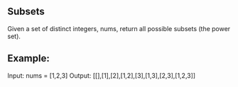 ## Subsets

Given a set of distinct integers, nums, return all possible subsets (the power set).

## Example: 

Input: nums = [1,2,3]
Output: [[],[1],[2],[1,2],[3],[1,3],[2,3],[1,2,3]]